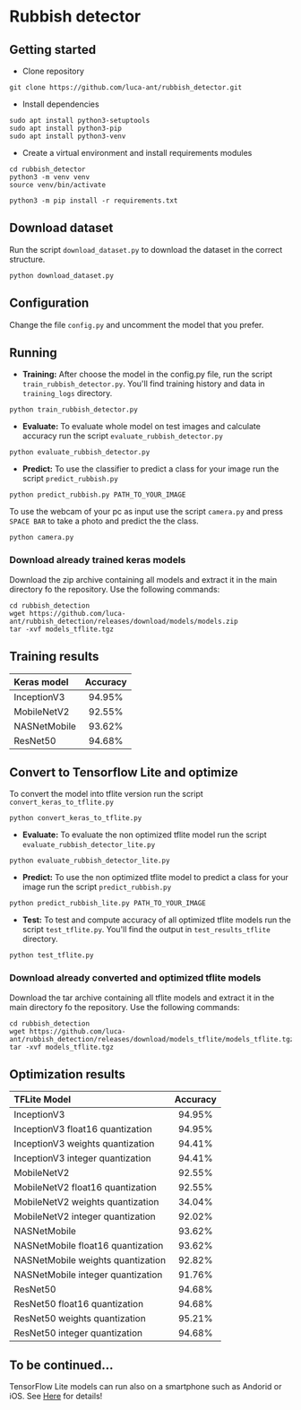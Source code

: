 # Rubbish detector

## Getting started

* Clone repository
```
git clone https://github.com/luca-ant/rubbish_detector.git
```

* Install dependencies
```
sudo apt install python3-setuptools
sudo apt install python3-pip
sudo apt install python3-venv
```

* Create a virtual environment and install requirements modules
```
cd rubbish_detector
python3 -m venv venv
source venv/bin/activate

python3 -m pip install -r requirements.txt
```

## Download dataset
Run the script ```download_dataset.py``` to download the dataset in the correct structure.

```
python download_dataset.py
```




## Configuration

Change the file ```config.py``` and uncomment the model that you prefer.

## Running

* **Training:** After choose the model in the config.py file, run the script ```train_rubbish_detector.py```. You'll find training history and data in ```training_logs``` directory.

```
python train_rubbish_detector.py
```

* **Evaluate:** To evaluate whole model on test images and calculate accuracy run the script ```evaluate_rubbish_detector.py``` 

```
python evaluate_rubbish_detector.py
```


* **Predict:** To use the classifier to predict a class for your image run the script ```predict_rubbish.py```

```
python predict_rubbish.py PATH_TO_YOUR_IMAGE 
```

To use the webcam of your pc as input use the script ```camera.py``` and press ```SPACE BAR``` to take a photo and predict the the class.

```
python camera.py
```


### Download already trained keras models
Download the zip archive containing all models and extract it in the main directory fo the repository. Use the following commands:

```
cd rubbish_detection
wget https://github.com/luca-ant/rubbish_detection/releases/download/models/models.zip
tar -xvf models_tflite.tgz
```


## Training results

| Keras model   | Accuracy |
| :---          |   :---:  |
| InceptionV3   |  94.95%  |
| MobileNetV2   |  92.55%  |
| NASNetMobile  |  93.62%  |
| ResNet50      |  94.68%  |



## Convert to Tensorflow Lite and optimize 


To convert the model into tflite version run the script ```convert_keras_to_tflite.py```

```
python convert_keras_to_tflite.py
```


* **Evaluate:** To evaluate the non optimized tflite model run the script ```evaluate_rubbish_detector_lite.py``` 

```
python evaluate_rubbish_detector_lite.py
```


* **Predict:** To use the non optimized tflite model to predict a class for your image run the script ```predict_rubbish.py```

```
python predict_rubbish_lite.py PATH_TO_YOUR_IMAGE 
```



* **Test:** To test and compute accuracy of all optimized tflite models run the script ```test_tflite.py```. You'll find the output in ```test_results_tflite``` directory.

```
python test_tflite.py
```

### Download already converted and optimized tflite models
Download the tar archive containing all tflite models and extract it in the main directory fo the repository. Use the following commands:

```
cd rubbish_detection
wget https://github.com/luca-ant/rubbish_detection/releases/download/models_tflite/models_tflite.tgz
tar -xvf models_tflite.tgz
```



## Optimization results


| TFLite Model                          | Accuracy |
| :---                                  |   :---:  |
| InceptionV3                           |  94.95%  |
| InceptionV3 float16 quantization      |  94.95%  |
| InceptionV3 weights quantization      |  94.41%  |
| InceptionV3 integer quantization      |  94.41%  |
| MobileNetV2                           |  92.55%  |
| MobileNetV2 float16 quantization      |  92.55%  |
| MobileNetV2 weights quantization      |  34.04%  |
| MobileNetV2 integer quantization      |  92.02%  |
| NASNetMobile                          |  93.62%  |
| NASNetMobile float16 quantization     |  93.62%  |
| NASNetMobile weights quantization     |  92.82%  |
| NASNetMobile integer quantization     |  91.76%  |
| ResNet50                              |  94.68%  |
| ResNet50 float16 quantization         |  94.68%  |
| ResNet50 weights quantization         |  95.21%  |
| ResNet50 integer quantization         |  94.68%  |


## To be continued...
TensorFlow Lite models can run also on a smartphone such as Andorid or iOS. See [Here](https://github.com/Fedeee9/rubbish_detection_app) for details!

